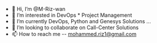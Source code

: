 - 👋 Hi, I’m @M-Riz-wan
- 👀 I’m interested in DevOps * Project Management
- 🌱 I’m currently DevOps, Python and Genesys Solutions ...
- 💞️ I’m looking to collaborate on Call-Center Solutions
- 📫 How to reach me -- mohammed.riz1@gmail.com

<!---
M-Riz-wan/M-Riz-wan is a ✨ special ✨ repository because its `README.md` (this file) appears on your GitHub profile.
You can click the Preview link to take a look at your changes.
--->
